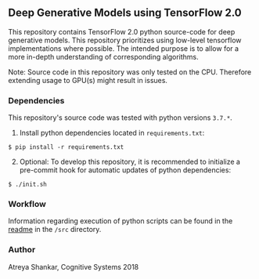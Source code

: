 ## Deep Generative Models using TensorFlow 2.0

This repository contains TensorFlow 2.0 python source-code for deep generative models. This repository prioritizes using low-level tensorflow implementations where possible. The intended purpose is to allow for a more in-depth understanding of corresponding algorithms.

Note: Source code in this repository was only tested on the CPU. Therefore extending usage to GPU(s) might result in issues.

### Dependencies

This repository's source code was tested with python versions `3.7.*`.

1. Install python dependencies located in `requirements.txt`:

  ```shell
  $ pip install -r requirements.txt
  ```

2. Optional: To develop this repository, it is recommended to initialize a pre-commit hook for automatic updates of python dependencies:

  ```shell
  $ ./init.sh
  ```

### Workflow

Information regarding execution of python scripts can be found in the [readme](/src/README.md) in the `/src` directory.

### Author

Atreya Shankar, Cognitive Systems 2018
